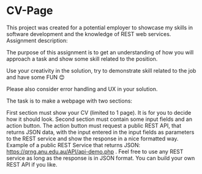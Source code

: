 # CV-Page
This project was created for a potential employer to showcase my skills in software development and the knowledge of REST web services. 
Assignment description:

The purpose of this assignment is to get an understanding of how you will approach a task and show some skill related to the position.

Use your creativity in the solution, try to demonstrate skill related to the job and have some FUN 😊

Please also consider error handling and UX in your solution.

The task is to make a webpage with two sections:

First section must show your CV (limited to 1 page). It is for you to decide how it should look.
Second section must contain some input fields and an action button. The action button must request a public REST API, that returns JSON data, with the input entered in the input fields as parameters to the REST service and show the response in a nice formatted way.  Example of a public REST Service that returns JSON: https://qrng.anu.edu.au/API/api-demo.php . Feel free to use any REST service as long as the response is in JSON format. You can build your own REST API if you like.
 

 

